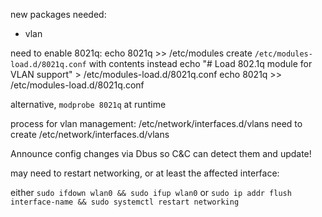 new packages needed:
- vlan


need to enable 8021q:
echo 8021q >> /etc/modules
create `/etc/modules-load.d/8021q.conf` with contents instead
echo "# Load 802.1q module for VLAN support" > /etc/modules-load.d/8021q.conf
echo 8021q >> /etc/modules-load.d/8021q.conf

alternative, `modprobe 8021q` at runtime


process for vlan management: /etc/network/interfaces.d/vlans
need to create /etc/network/interfaces.d/vlans


Announce config changes via Dbus so C&C can detect them and update!

may need to restart networking, or at least the affected interface:

either 
`sudo ifdown wlan0 && sudo ifup wlan0` or
`sudo ip addr flush interface-name && sudo systemctl restart networking`